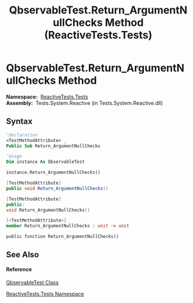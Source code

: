 ﻿---
title: QbservableTest.Return_ArgumentNullChecks Method  (ReactiveTests.Tests)
TOCTitle: Return_ArgumentNullChecks Method
ms:assetid: M:ReactiveTests.Tests.QbservableTest.Return_ArgumentNullChecks
ms:mtpsurl: https://msdn.microsoft.com/en-us/library/reactivetests.tests.qbservabletest.return_argumentnullchecks(v=VS.103)
ms:contentKeyID: 36619382
ms.date: 06/28/2011
mtps_version: v=VS.103
f1_keywords:
- ReactiveTests.Tests.QbservableTest.Return_ArgumentNullChecks
dev_langs:
- CSharp
- JScript
- VB
- FSharp
- c++
---

# QbservableTest.Return\_ArgumentNullChecks Method

**Namespace:**  [ReactiveTests.Tests](hh289046\(v=vs.103\).md)  
**Assembly:**  Tests.System.Reactive (in Tests.System.Reactive.dll)

## Syntax

``` vb
'Declaration
<TestMethodAttribute> _
Public Sub Return_ArgumentNullChecks
```

``` vb
'Usage
Dim instance As QbservableTest

instance.Return_ArgumentNullChecks()
```

``` csharp
[TestMethodAttribute]
public void Return_ArgumentNullChecks()
```

``` c++
[TestMethodAttribute]
public:
void Return_ArgumentNullChecks()
```

``` fsharp
[<TestMethodAttribute>]
member Return_ArgumentNullChecks : unit -> unit 
```

``` jscript
public function Return_ArgumentNullChecks()
```

## See Also

#### Reference

[QbservableTest Class](hh315250\(v=vs.103\).md)

[ReactiveTests.Tests Namespace](hh289046\(v=vs.103\).md)

